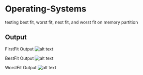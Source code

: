 # Operating-Systems
testing best fit, worst fit, next fit, and worst fit on memory partition
## Output
FirstFit Output
![alt text](https://lh3.googleusercontent.com/IAVde24oI4EMrIgbJt-D5GkMGurPQZoft8tMin1UPvNfPfE3kPTZKUDEoUBeS_K4mPKtsT6fLv-ShEk=w1920-h975)

BestFit Output
![alt text](https://lh5.googleusercontent.com/F0AjOzkdCsH4iKPBLajBhwSCP6JaSBr1Oh10XGmchAG-5bIOCCJ2OW6b29x0UwJhTfWOOYrRqgLBjCE=w1920-h975)

WorstFit Output
![alt text](https://lh5.googleusercontent.com/-2BO4QouLdMwiEh86J2VQ3E2xXmNHwc1ZtkEXQ6WCFWqi7dh-QyzCQYmd0LZAQ7TMIgOKwFafDoQpm0=w1920-h975)
